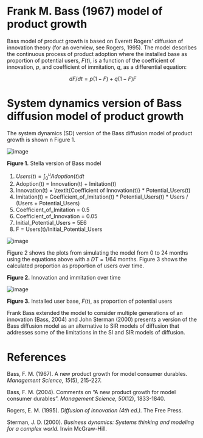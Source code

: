 # Frank M. Bass (1967) model of product growth
Bass model of product growth is based on Everett Rogers' diffusion of innovation theory (for an overview, see Rogers, 1995). The model describes the continuous process of product adoption where the installed base as proportion of potential users, $F(t)$, is a function of the coefficient of innovation, $p$, and coefficient of immitation, $q$, as a differential equation:

$$ dF/dt = p(1-F) + q(1-F)F $$

# System dynamics version of Bass diffusion model of product growth

The system dynamics (SD) version of the Bass diffusion model of product growth is shown n Figure 1. 

![image](https://github.com/user-attachments/assets/8169bb0f-563e-4ab2-bb42-49bce8db29cd)

**Figure 1.** Stella version of Bass model

1. $` Users(t) = \int_0^{u} Adoption(t)dt `$
2. Adoption(t) = Innovation(t) +  Imitation(t)
3. Innovation(t) = \textit{Coefficient of Innovation(t)} * Potential_Users(t)
4. Imitation(t) = Coefficient_of_Imitation(t) * Potential_Users(t) * Users / (Users + Potential_Users)
5. Coefficient_of_Imitation = 0.5
6. Coefficient_of_Innovation = 0.05
7. Initial_Potential_Users = 5E6
8. F = Users(t)/Initial_Potential_Users

![image](https://github.com/user-attachments/assets/a9cea467-e133-41e7-9887-484a9e98f695)

Figure 2 shows the plots from simulating the model from 0 to 24 months using the equations above with a $DT=1/64$ months. Figure 3 shows the calculated proportion as proportion of users over time. 

**Figure 2.** Innovation and immitation over time

![image](https://github.com/user-attachments/assets/f03e5734-8156-480b-9d79-196ccb371f13)

**Figure 3.** Installed user base, $F(t)$, as proportion of potential users 

Frank Bass extended the model to consider multiple generations of an innovation (Bass, 2004) and John Sterman (2000) presents a version of the Bass diffusion model as an alternative to SIR models of diffusion that addresses some of the limitations in the SI and SIR models of diffusion.

# References 

Bass, F. M. (1967). A new product growth for model consumer durables. *Management Science, 15*(5), 215-227. 

Bass, F. M. (2004). Comments on “A new product growth for model consumer durables”. *Management Science, 50*(12), 1833-1840. 

Rogers, E. M. (1995). *Diffusion of innovation (4th ed.).* The Free Press. 

Sterman, J. D. (2000). *Business dynamics: Systems thinking and modeling for a complex world.* Irwin McGraw-Hill. 






